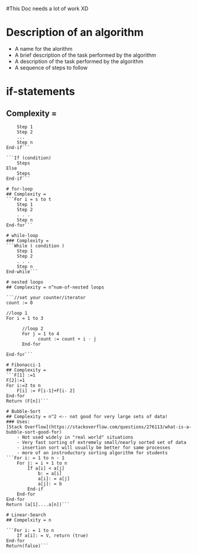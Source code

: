 ﻿#This Doc needs a lot of work XD
 
 # Description of an algorithm
- A name for the alorithm
- A brief description of the task performed by the algorithm
- A description of the task performed by the algorithm
- A sequence of steps to follow

# if-statements
## Complexity =
```If (condition)
	Step 1
	Step 2 
	...
	Step n
End-if```

```If (condition)
	Steps
Else
	Steps
End-if```

# for-loop
## Complexity =
```For i = s to t
    Step 1
    Step 2
    . . .
    Step n
End-for```

# while-loop
### Complexity =
```While ( condition )
    Step 1
    Step 2
    . . .
    Step n
End-while```

# nested loops
## Complexity = n^num-of-nested loops

```//set your counter/iterator
count := 0

//loop 1
For i = 1 to 3

	  //loop 2
      For j = 1 to 4
            count := count + i ⋅ j
      End-for

End-for```

# Fibonacci-1
## Complexity =
```F[1] :=1
F[2]:=1
For i:=3 to n
    F[i] := F[i-1]+F[i- 2]
End-for
Return (F[n])```

# Bubble-Sort
## Complexity = n^2 <-- not good for very large sets of data!
### Uses:
[Stack Overflow](https://stackoverflow.com/questions/276113/what-is-a-bubble-sort-good-for)
	- Not used widely in "real world" situations
	- Very fast sorting of extremely small/nearly sorted set of data 
	- insertion sort will usually be better for same processes
	- more of an instroductory sorting algorithm for students
```For i: = 1 to n - 1
    For j: = i + 1 to n
        If a[i] < a[j]
            b: = a[i]
            a[i]: = a[j]
            a[j]: = b
        End-if
    End-for
End-for
Return (a[1]....a[n])```

# Linear-Search
## Compelxity = n

```For i: = 1 to n
    If a[i]: = V, return (true)
End-for
Return(false)```

